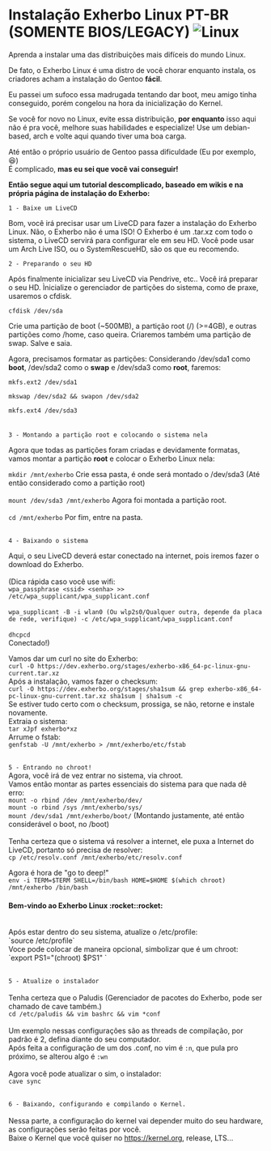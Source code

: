 # Instalação Exherbo Linux PT-BR (SOMENTE BIOS/LEGACY) ![Linux](https://img.shields.io/badge/Linux-FCC624?style=for-the-badge&logo=linux&logoColor=black)
Aprenda a instalar uma das distribuições mais difíceis do mundo Linux.

De fato, o Exherbo Linux é uma distro de você chorar enquanto instala, os criadores acham a instalação do Gentoo **fácil**.<br>

Eu passei um sufoco essa madrugada tentando dar boot, meu amigo tinha conseguido, porém congelou na hora da inicialização do Kernel.<br>

Se você for novo no Linux, evite essa distribuição, **por enquanto** isso aqui não é pra você, melhore suas habilidades e especialize! Use um debian-based, arch e volte aqui quando tiver uma boa carga.<br>

Até então o próprio usuário de Gentoo passa dificuldade (Eu por exemplo, :laughing:)<br>
É complicado, **mas eu sei que você vai conseguir!**<br>

**Então segue aqui um tutorial descomplicado, baseado em wikis e na própria página de instalação do Exherbo:**

```1 - Baixe um LiveCD```<br>

Bom, você irá precisar usar um LiveCD para fazer a instalação do Exherbo Linux.
Não, o Exherbo não é uma ISO! O Exherbo é um .tar.xz com todo o sistema, o LiveCD servirá para configurar ele em seu HD.
Você pode usar um Arch Live ISO, ou o SystemRescueHD, são os que eu recomendo.

```2 - Preparando o seu HD```<br>

Após finalmente inicializar seu LiveCD via Pendrive, etc.. Você irá preparar o seu HD.
Ìnicialize o gerenciador de partições do sistema, como de praxe, usaremos o cfdisk.

`cfdisk /dev/sda`<br>

Crie uma partição de boot (~500MB), a partição root (/) (>=4GB), e outras partições como /home, caso queira.
Criaremos também uma partição de swap. Salve e saia.

Agora, precisamos formatar as partições:
Considerando /dev/sda1 como **boot**, /dev/sda2 como o **swap** e /dev/sda3 como **root**, faremos:

`mkfs.ext2 /dev/sda1`<br>

`mkswap /dev/sda2 && swapon /dev/sda2`<br>

`mkfs.ext4 /dev/sda3`<br><br><br>
`3 - Montando a partição root e colocando o sistema nela`<br>

Agora que todas as partições foram criadas e devidamente formatas, vamos montar a partição **root** e colocar o Exherbo Linux nela:

`mkdir /mnt/exherbo` Crie essa pasta, é onde será montado o /dev/sda3 (Até então considerado como a partição root)<br><br>
`mount /dev/sda3 /mnt/exherbo` Agora foi montada a partição root.<br><br>
`cd /mnt/exherbo` Por fim, entre na pasta.<br><br>

`4 - Baixando o sistema`<br>

Aqui, o seu LiveCD deverá estar conectado na internet, pois iremos fazer o download do Exherbo.
<br><br>(Dica rápida caso você use wifi:<br>
`wpa_passphrase <ssid> <senha> >> /etc/wpa_supplicant/wpa_supplicant.conf`<br><br>
`wpa_supplicant -B -i wlan0 (Ou wlp2s0/Qualquer outra, depende da placa de rede, verifique) -c /etc/wpa_supplicant/wpa_supplicant.conf`<br><br>
`dhcpcd` <br>Conectado!)

Vamos dar um curl no site do Exherbo:<br>
`curl -O https://dev.exherbo.org/stages/exherbo-x86_64-pc-linux-gnu-current.tar.xz`<br>
Após a instalação, vamos fazer o checksum:<br>
`curl -O https://dev.exherbo.org/stages/sha1sum && grep exherbo-x86_64-pc-linux-gnu-current.tar.xz sha1sum | sha1sum -c`<br>
Se estiver tudo certo com o checksum, prossiga, se não, retorne e instale novamente.<br>
Extraia o sistema:<br>
`tar xJpf exherbo*xz`<br>
Arrume o fstab:<br>
`genfstab -U /mnt/exherbo > /mnt/exherbo/etc/fstab`<br><br>

`5 - Entrando no chroot!`<br>
Agora, você irá de vez entrar no sistema, via chroot.<br>
Vamos então montar as partes essenciais do sistema para que nada dê erro:<br>
`mount -o rbind /dev /mnt/exherbo/dev/`<br>
`mount -o rbind /sys /mnt/exherbo/sys/`<br>
`mount /dev/sda1 /mnt/exherbo/boot/` (Montando justamente, até então considerável o boot, no /boot)<br><br>
Tenha certeza que o sistema vá resolver a internet, ele puxa a Internet do LiveCD, portanto só precisa de resolver:<br>
`cp /etc/resolv.conf /mnt/exherbo/etc/resolv.conf`<br>

Agora é hora de "go to deep!"<br>
`env -i TERM=$TERM SHELL=/bin/bash HOME=$HOME $(which chroot) /mnt/exherbo /bin/bash`<br>
<h4>Bem-vindo ao Exherbo Linux :rocket::rocket:</h4><br>
Após estar dentro do seu sistema, atualize o /etc/profile:<br>
`source /etc/profile` <br>
Voce pode colocar de maneira opcional, simbolizar que é um chroot:<br>
 `export PS1="(chroot) $PS1" `<br><br>

`5 - Atualize o instalador`<br><br>
Tenha certeza que o Paludis (Gerenciador de pacotes do Exherbo, pode ser chamado de cave também.)<br>
`cd /etc/paludis && vim bashrc && vim *conf`<br><br>
Um exemplo nessas configurações são as threads de compilação, por padrão é 2, defina diante do seu computador.<br>
Após feita a configuração de um dos .conf, no vim é `:n`, que pula pro próximo, se alterou algo é `:wn`<br><br>
Agora você pode atualizar o sim, o instalador:<br>
`cave sync`<br><br>

`6 - Baixando, configurando e compilando o Kernel.`<br><br>
Nessa parte, a configuração do kernel vai depender muito do seu hardware, as configurações serão feitas por você.<br>
Baixe o Kernel que você quiser no https://kernel.org, release, LTS...<br>

